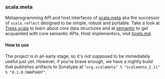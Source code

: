 ### scala.meta

Metaprogramming API and host interfaces of [scala.meta](http://scalameta.org) aka the successor of `scala.reflect` designed to be simple, robust and portable. Take a look at [Trees.scala](/scalameta/src/main/scala/scala/meta/Trees.scala) to learn about core data structures and at [semantic](/scalameta/src/main/scala/scala/meta/semantic) to get acquainted with core semantic APIs. Host implementors, visit [hosts.md](/docs/hosts.md).

#### How to use

The project is in an early stage, so it's not supposed to be immediately useful just yet. However, if you're brave enough, we have a nightly build that publishes artifacts to Sonatype at `"org.scalameta" % "scalameta_2.11" % "0.1.0-SNAPSHOT"`.